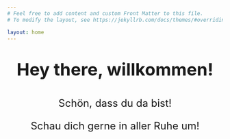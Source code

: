 ```yaml
---
# Feel free to add content and custom Front Matter to this file.
# To modify the layout, see https://jekyllrb.com/docs/themes/#overriding-theme-defaults

layout: home
---
```

<!--
# Grüezi, Servus, Hallo, Willkommen, Buon Giorno, Bon Jour, Moin!
## Schön, dass du da bist!

# Grüezi, Servus, Hallo, Willkommen, Buon Giorno, Bon Jour, Moin!
## Schön, dass du da bist!

# Grüezi, Servus, Hallo, Willkommen, Buon Giorno, Bon Jour, Moin!
## Schön, dass du da bist!

# Grüezi, Servus, Hallo, Willkommen, Buon Giorno, Bon Jour, Moin!
## Schön, dass du da bist!

# Grüezi, Servus, Hallo, Willkommen, Buon Giorno, Bon Jour, Moin!
## Schön, dass du da bist!
-->
<div class="blocker-top"> </div>
<div class="blocker-top"> </div>


<p style="text-align: center; font-size: 40px"> <b> Hey there, willkommen!</b></p>
<p style="text-align: center; font-size: 24px"> Schön, dass du da bist! </p>
<p style="text-align: center; font-size: 24px"> Schau dich gerne in aller Ruhe um! </p>